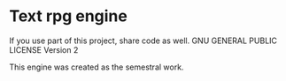 Text rpg engine
===============

If you use part of this project, share code as well.
GNU GENERAL PUBLIC LICENSE Version 2

This engine was created as the semestral work.
